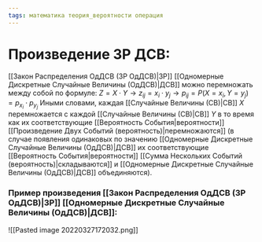 ```yaml
---
tags: математика теория_вероятности операция
---
```

# Произведение ЗР ДСВ:
[[Закон Распределения ОдДСВ (ЗР ОдДСВ)|ЗР]] [[Одномерные Дискретные Случайные Величины (ОдДСВ)|ДСВ]] можно перемножать между собой по формуле: $Z = X \cdot Y \rightarrow z_{ij} = x_i \cdot y_j \rightarrow p_{ij} = P(X = x_i, Y = y_j) = p_{x_i} \cdot p_{y_j}$ Иными словами, каждая [[Случайные Величины (СВ)|СВ]] $X$ перемножается с каждой [[Случайные Величины (СВ)|СВ]] $Y$ в то время как их соответствующие [[Вероятность События|вероятности]] [[Произведение Двух Событий (вероятность)|перемножаются]] (в случае появления одинаковых по значению [[Одномерные Дискретные Случайные Величины (ОдДСВ)|ДСВ]] их соответствующие [[Вероятность События|вероятности]] [[Сумма Нескольких Событий (вероятность)|складываются]] и [[Одномерные Дискретные Случайные Величины (ОдДСВ)|ДСВ]] объединяются).

### Пример произведения [[Закон Распределения ОдДСВ (ЗР ОдДСВ)|ЗР]] [[Одномерные Дискретные Случайные Величины (ОдДСВ)|ДСВ]]:
![[Pasted image 20220327172032.png]]
